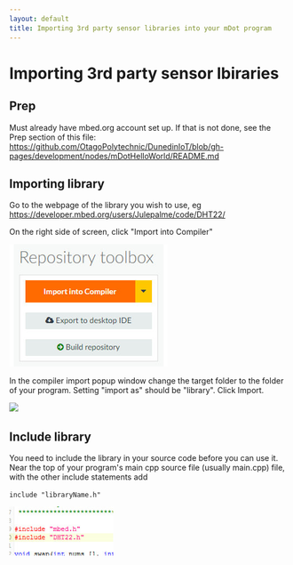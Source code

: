 ```yaml
---
layout: default
title: Importing 3rd party sensor libraries into your mDot program
---
```


# Importing 3rd party sensor lbiraries

## Prep

Must already have mbed.org account set up.
If that is not done, see the Prep section of this file:
https://github.com/OtagoPolytechnic/DunedinIoT/blob/gh-pages/development/nodes/mDotHelloWorld/README.md


## Importing library

Go to the webpage of the library you wish to use, eg <a href="https://developer.mbed.org/users/Julepalme/code/DHT22/">https://developer.mbed.org/users/Julepalme/code/DHT22/</a>

On the right side of screen, click "Import into Compiler"

<img src="MDotImportingLibrarypics/importintocompiler.jpg">

In the compiler import popup window change the target folder to the folder of your program.
Setting "import as" should be "library". Click Import.

<img src="MDotImportingLibrarypics/importasprogram.jpg">


## Include library

You need to include the library in your source code before you can use it.
Near the top of your program's main cpp source file (usually main.cpp) file, with the other include statements add

`include "libraryName.h"`

<img src="MDotImportingLibrarypics/include.jpg">





